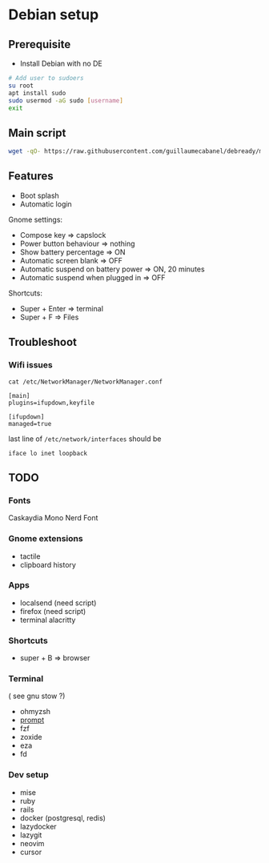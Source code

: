 # Debian setup
## Prerequisite
- Install Debian with no DE

```bash
# Add user to sudoers
su root
apt install sudo
sudo usermod -aG sudo [username]
exit
```

## Main script

```bash
wget -qO- https://raw.githubusercontent.com/guillaumecabanel/debready/main/boot.sh | bash
```

## Features
- Boot splash
- Automatic login

Gnome settings:
- Compose key => capslock
- Power button behaviour => nothing
- Show battery percentage => ON
- Automatic screen blank => OFF
- Automatic suspend on battery power => ON, 20 minutes
- Automatic suspend when plugged in => OFF

Shortcuts:
- Super + Enter => terminal
- Super + F => Files

## Troubleshoot
### Wifi issues
```
cat /etc/NetworkManager/NetworkManager.conf
```

```
[main]
plugins=ifupdown,keyfile

[ifupdown]
managed=true
```

last line of `/etc/network/interfaces` should be
```
iface lo inet loopback
```
## TODO

### Fonts
Caskaydia Mono Nerd Font

### Gnome extensions
- tactile
- clipboard history

### Apps
- localsend (need script)
- firefox (need script)
- terminal alacritty

### Shortcuts
- super + B => browser

### Terminal
( see gnu stow ?)
- ohmyzsh
- [prompt](https://starship.rs/)
- fzf
- zoxide
- eza
- fd

### Dev setup
- mise
- ruby
- rails
- docker (postgresql, redis)
- lazydocker
- lazygit
- neovim
- cursor
